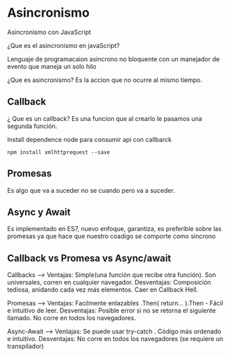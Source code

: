 # Asincronismo

Asincronismo con JavaScript

¿Que es el asincronismo en javaScript?

Lenguaje de programacaion asincrono no bloquente con un manejador de evento que maneja un solo hilo

¿Que es asincronismo? Es la accion que no ocurre al mismo tiempo.

## Callback

¿ Que es un callback?
Es una funcion que al crearlo le pasamos una segunda función.

Install dependence node para consumir api con callbarck

`npm install xmlhttprequest --save`

## Promesas

Es algo que va a suceder no se cuando pero va a suceder.

## Async y Await

Es implementado en ES7, nuevo enfoque, garantiza, es preferible sobre las promesas ya que hace que nuestro coadigo se comporte como sincrono

## Callback vs Promesa vs Async/await

Callbacks --> Ventajas: Simple(una función que recibe otra función). Son universales, corren en cualquier navegador.
Desventajas: Composición tediosa, anidando cada vez más elementos. Caer en Callback Hell.

Promesas --> Ventajas: Facilmente enlazables .Then( return… ).Then - Fácil e intuitivo de leer.
Desventajas: Posible error si no se retorna el siguiente llamado. No corre en todos los navegadores.

Async-Await --> Ventajas: Se puede usar try-catch . Código más ordenado e intuitivo.
Desventajas: No corre en todos los navegadores (se requiere un transpilador)

